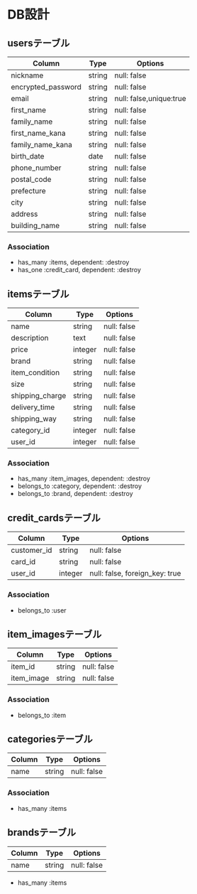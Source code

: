 # DB設計

## usersテーブル

| Column             | Type               | Options                   |
|--------------------|--------------------|---------------------------|
| nickname           | string             | null: false               |
| encrypted_password | string             | null: false               |
| email              | string             | null: false,unique:true   |
| first_name         | string             | null: false               |
| family_name        | string             | null: false               |
| first_name_kana    | string             | null: false               |
| family_name_kana   | string             | null: false               |
| birth_date         | date               | null: false               |
| phone_number       | string             | null: false               |
| postal_code        | string             | null: false               |
| prefecture         | string             | null: false               |
| city               | string             | null: false               |
| address            | string             | null: false               |
| building_name      | string             | null: false               |

### Association

* has_many :items, dependent: :destroy
* has_one :credit_card, dependent: :destroy

## itemsテーブル

| Column             | Type               | Options                   |
|--------------------|--------------------|---------------------------|
| name               | string             | null: false               |
| description        | text               | null: false               |
| price              | integer            | null: false               |
| brand              | string             | null: false               |
| item_condition     | string             | null: false               |
| size               | string             | null: false               |
| shipping_charge    | string             | null: false               |
| delivery_time      | string             | null: false               |
| shipping_way       | string             | null: false               |
| category_id        | integer            | null: false               |
| user_id            | integer            | null: false               |

### Association

* has_many :item_images, dependent: :destroy
* belongs_to :category, dependent: :destroy
* belongs_to :brand, dependent: :destroy

## credit_cardsテーブル

| Column             | Type               | Options                         |
|--------------------|--------------------|---------------------------------|
| customer_id        | string             | null: false                     |
| card_id            | string             | null: false                     |
| user_id            | integer            | null: false, foreign_key: true  |

### Association

* belongs_to :user

## item_imagesテーブル

| Column             | Type               | Options                   |
|--------------------|--------------------|---------------------------|
| item_id            | string             | null: false               |
| item_image         | string             | null: false               |

### Association

* belongs_to :item

## categoriesテーブル

| Column             | Type               | Options                   |
|--------------------|--------------------|---------------------------|
| name               | string             | null: false               |

### Association

* has_many :items

## brandsテーブル

| Column             | Type               | Options                   |
|--------------------|--------------------|---------------------------|
| name               | string             | null: false               |

* has_many :items

